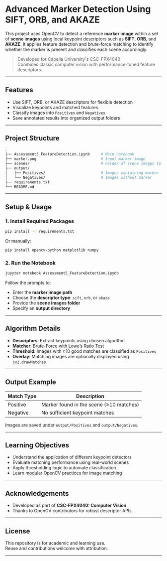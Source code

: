 
# Advanced Marker Detection Using SIFT, ORB, and AKAZE

This project uses OpenCV to detect a reference **marker image** within a set of **scene images** using local keypoint descriptors such as **SIFT**, **ORB**, and **AKAZE**. It applies feature detection and brute-force matching to identify whether the marker is present and classifies each scene accordingly.

> Developed for Capella University's CSC-FPX4040  
> Combines classic computer vision with performance-tuned feature descriptors.

---

## Features

- Use SIFT, ORB, or AKAZE descriptors for flexible detection
- Visualize keypoints and matched features
- Classify images into `Positives` and `Negatives`
- Save annotated results into organized output folders

---

## Project Structure

```bash
.
├── Assessment5_FeatureDetection.ipynb     # Main notebook
├── marker.png                             # Input marker image
├── scenes/                                # Folder of scene images to scan
├── output/
│   ├── Positives/                         # Images containing marker
│   └── Negatives/                         # Images without marker
├── requirements.txt
└── README.md
```

---

## Setup & Usage

### 1. Install Required Packages

```bash
pip install -r requirements.txt
```

Or manually:

```bash
pip install opencv-python matplotlib numpy
```

### 2. Run the Notebook

```bash
jupyter notebook Assessment5_FeatureDetection.ipynb
```

Follow the prompts to:
- Enter the **marker image path**
- Choose the **descriptor type**: `sift`, `orb`, or `akaze`
- Provide the **scene images folder**
- Specify an **output directory**

---

## Algorithm Details

- **Descriptors**: Extract keypoints using chosen algorithm
- **Matcher**: Brute-Force with Lowe’s Ratio Test
- **Threshold**: Images with ≥10 good matches are classified as `Positives`
- **Overlay**: Matching images are optionally displayed using `cv2.drawMatches`

---

## Output Example

| Match Type | Description |
|------------|-------------|
| Positive   | Marker found in the scene (≥10 matches) |
| Negative   | No sufficient keypoint matches |

Images are saved under `output/Positives` and `output/Negatives`.

---

## Learning Objectives

- Understand the application of different keypoint detectors
- Evaluate matching performance using real-world scenes
- Apply thresholding logic to automate classification
- Learn modular OpenCV practices for image matching

---

## Acknowledgements

- Developed as part of **CSC‑FPX4040: Computer Vision**
- Thanks to OpenCV contributors for robust descriptor APIs

---

## License

This repository is for academic and learning use.  
Reuse and contributions welcome with attribution.

---
